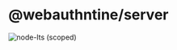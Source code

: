 # @webauthntine/server
![node-lts (scoped)](https://img.shields.io/node/v-lts/@webauthntine/server)
